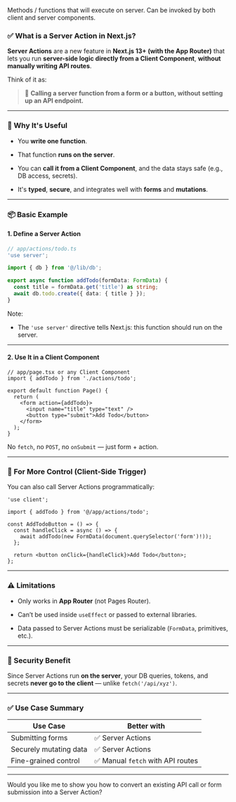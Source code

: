 Methods / functions that will execute on server. Can be invoked by both client and server components.
### ✅ What is a **Server Action** in Next.js?

**Server Actions** are a new feature in **Next.js 13+ (with the App Router)** that lets you run **server-side logic directly from a Client Component**, **without manually writing API routes**.

Think of it as:

> 🔁 **Calling a server function from a form or a button, without setting up an API endpoint.**

---

### 🧠 Why It's Useful

- You **write one function**.
    
- That function **runs on the server**.
    
- You can **call it from a Client Component**, and the data stays safe (e.g., DB access, secrets).
    
- It's **typed**, **secure**, and integrates well with **forms** and **mutations**.
    

---

### 📦 Basic Example

#### 1. **Define a Server Action**

```ts
// app/actions/todo.ts
'use server';

import { db } from '@/lib/db';

export async function addTodo(formData: FormData) {
  const title = formData.get('title') as string;
  await db.todo.create({ data: { title } });
}
```

Note:

- The `'use server'` directive tells Next.js: this function should run on the server.
    

---

#### 2. **Use It in a Client Component**

```tsx
// app/page.tsx or any Client Component
import { addTodo } from './actions/todo';

export default function Page() {
  return (
    <form action={addTodo}>
      <input name="title" type="text" />
      <button type="submit">Add Todo</button>
    </form>
  );
}
```

No `fetch`, no `POST`, no `onSubmit` — just form + action.

---

### 🔄 For More Control (Client-Side Trigger)

You can also call Server Actions programmatically:

```tsx
'use client';

import { addTodo } from '@/app/actions/todo';

const AddTodoButton = () => {
  const handleClick = async () => {
    await addTodo(new FormData(document.querySelector('form')!));
  };

  return <button onClick={handleClick}>Add Todo</button>;
};
```

---

### ⚠️ Limitations

- Only works in **App Router** (not Pages Router).
    
- Can’t be used inside `useEffect` or passed to external libraries.
    
- Data passed to Server Actions must be serializable (`FormData`, primitives, etc.).
    

---

### 🔐 Security Benefit

Since Server Actions run **on the server**, your DB queries, tokens, and secrets **never go to the client** — unlike `fetch('/api/xyz')`.

---

### ✅ Use Case Summary

|Use Case|Better with|
|---|---|
|Submitting forms|✅ Server Actions|
|Securely mutating data|✅ Server Actions|
|Fine-grained control|✅ Manual `fetch` with API routes|

---

Would you like me to show you how to convert an existing API call or form submission into a Server Action?